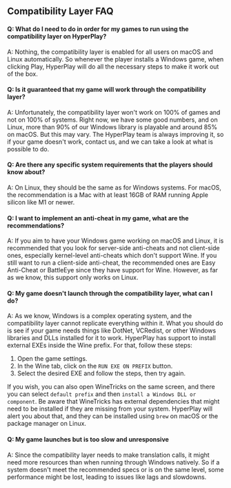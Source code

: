 ## Compatibility Layer FAQ

#### **Q: What do I need to do in order for my games to run using the compatibility layer on HyperPlay?**
A: Nothing, the compatibility layer is enabled for all users on macOS and Linux automatically. So whenever the player installs a Windows game, when clicking Play, HyperPlay will do all the necessary steps to make it work out of the box.

#### **Q: Is it guaranteed that my game will work through the compatibility layer?**
A: Unfortunately, the compatibility layer won't work on 100% of games and not on 100% of systems. Right now, we have some good numbers, and on Linux, more than 90% of our Windows library is playable and around 85% on macOS. But this may vary. The HyperPlay team is always improving it, so if your game doesn't work, contact us, and we can take a look at what is possible to do.

#### **Q: Are there any specific system requirements that the players should know about?**
A: On Linux, they should be the same as for Windows systems. For macOS, the recommendation is a Mac with at least 16GB of RAM running Apple silicon like M1 or newer.

#### **Q: I want to implement an anti-cheat in my game, what are the recommendations?**
A: If you aim to have your Windows game working on macOS and Linux, it is recommended that you look for server-side anti-cheats and not client-side ones, especially kernel-level anti-cheats which don't support Wine. If you still want to run a client-side anti-cheat, the recommended ones are Easy Anti-Cheat or BattleEye since they have support for Wine. However, as far as we know, this support only works on Linux.

#### **Q: My game doesn't launch through the compatibility layer, what can I do?**
A: As we know, Windows is a complex operating system, and the compatibility layer cannot replicate everything within it. What you should do is see if your game needs things like DotNet, VCRedist, or other Windows libraries and DLLs installed for it to work. HyperPlay has support to install external EXEs inside the Wine prefix. For that, follow these steps:
1. Open the game settings.
2. In the Wine tab, click on the `RUN EXE ON PREFIX` button.
3. Select the desired EXE and follow the steps, then try again.

If you wish, you can also open WineTricks on the same screen, and there you can select `default prefix` and then `install a Windows DLL or component`. Be aware that WineTricks has external dependencies that might need to be installed if they are missing from your system. HyperPlay will alert you about that, and they can be installed using `brew` on macOS or the package manager on Linux.

#### **Q: My game launches but is too slow and unresponsive**
A: Since the compatibility layer needs to make translation calls, it might need more resources than when running through Windows natively. So if a system doesn't meet the recommended specs or is on the same level, some performance might be lost, leading to issues like lags and slowdowns.